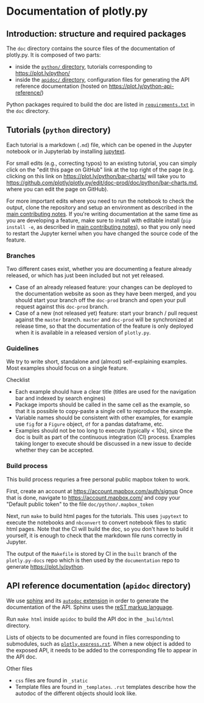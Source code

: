 # Documentation of plotly.py

## Introduction: structure and required packages

The `doc` directory contains the source files of the documentation of plotly.py.
It is composed of two parts:

- inside the [`python/` directory](python), tutorials corresponding to https://plot.ly/python/
- inside the [`apidoc/` directory](apidoc), configuration files for generating
  the API reference documentation (hosted on https://plot.ly/python-api-reference/)

Python packages required to build the doc are listed in
[`requirements.txt`](requirements.txt) in the `doc` directory.

## Tutorials (`python` directory)

Each tutorial is a markdown (`.md`) file, which can be opened in the Jupyter
notebook or in Jupyterlab by installing [jupytext](https://jupytext.readthedocs.io/en/latest/install.html).

For small edits (e.g., correcting typos) to an existing tutorial, you can simply click on the "edit this
page on GitHub" link at the top right of the page (e.g. clicking on this link
on https://plot.ly/python/bar-charts/ will take you to
https://github.com/plotly/plotly.py/edit/doc-prod/doc/python/bar-charts.md,
where you can edit the page on GitHub).

For more important edits where you need to run the notebook to check the output,
clone the repository and setup an environment as described in the [main
contributing notes](../contributing.md). If you're writing documentation at the
same time as you are developing a feature, make sure to install with editable
install (`pip install -e`, as described in [main
contributing notes](../contributing.md)), so that you only need to restart
the Jupyter kernel when you have changed the source code of the feature.

### Branches

Two different cases exist, whether you are documenting a feature already
released, or which has just been included but not yet released.

- Case of an already released feature: your changes can be deployed to the
  documentation website as soon as they have been merged, and you should start
  your branch off the `doc-prod` branch and open your pull request against this
  `doc-prod` branch.
- Case of a new (not released yet) feature: start your branch / pull request
  against the `master` branch. `master` and `doc-prod` will be synchronized at
  release time, so that the documentation of the feature is only deployed when
  it is available in a released version of `plotly.py`.

### Guidelines

We try to write short, standalone and (almost) self-explaining examples. Most
examples should focus on a single feature.

Checklist

- Each example should have a clear title (titles are used for the navigation
  bar and indexed by search engines)
- Package imports should be called in the same cell as the example, so that it
  is possible to copy-paste a single cell to reproduce the example.
- Variable names should be consistent with other examples, for example use
  `fig` for a `Figure` object, `df` for a pandas dataframe, etc.
- Examples should not be too long to execute (typically < 10s), since the doc is
  built as part of the continuous integration (CI) process. Examples taking
  longer to execute should be discussed in a new issue to decide whether they
  can be accepted.

### Build process

This build process requries a free personal public mapbox token to work.

First, create an account at https://account.mapbox.com/auth/signup Once that is done, navigate to https://account.mapbox.com/ and copy your "Default public token" to the file `doc/python/.mapbox_token`

Next, run `make` to build html pages for the tutorials. This uses `jupytext` to
execute the notebooks and `nbconvert` to convert notebook files to static html
pages. Note that the CI will build the doc, so you don't have to build it
yourself, it is enough to check that the markdown file runs correctly in
Jupyter.

The output of the `Makefile` is stored by CI in the `built` branch of the `plotly.py-docs` repo which is then used by the `documentation` repo to generate https://plot.ly/python.

## API reference documentation (`apidoc` directory)

We use [sphinx](http://www.sphinx-doc.org/en/master/) and its [`autodoc`
extension](http://www.sphinx-doc.org/en/master/usage/extensions/autodoc.html)
in order to generate the documentation of the API. Sphinx uses the [reST markup
language](https://www.sphinx-doc.org/en/2.0/usage/restructuredtext/basics.html).

Run `make html` inside `apidoc` to build the API doc in the `_build/html`
directory.

Lists of objects to be documented are found in files corresponding to
submodules, such as [`plotly.express.rst`](plotly.express.rst). When a new
object is added to the exposed API, it needs to be added to the corresponding
file to appear in the API doc.

Other files

- `css` files are found in `_static`
- Template files are found in `_templates`. `.rst` templates describe how the
  autodoc of the different objects should look like.
